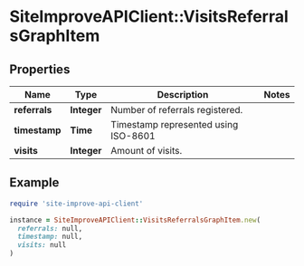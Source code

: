 # SiteImproveAPIClient::VisitsReferralsGraphItem

## Properties

| Name | Type | Description | Notes |
| ---- | ---- | ----------- | ----- |
| **referrals** | **Integer** | Number of referrals registered. |  |
| **timestamp** | **Time** | Timestamp represented using ISO-8601 |  |
| **visits** | **Integer** | Amount of visits. |  |

## Example

```ruby
require 'site-improve-api-client'

instance = SiteImproveAPIClient::VisitsReferralsGraphItem.new(
  referrals: null,
  timestamp: null,
  visits: null
)
```

